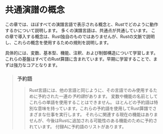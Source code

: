 # 共通演譜の概念

この章では、ほぼすべての演譜言語で表示される概念と、Rustでどのように動作するかについて説明します。
多くの演譜言語は、共通点が共通しています。
この章で導入する概念は、Rust独自のものではありませんが、Rustの文脈で説明し、これらの概念を使用するための規則を説明します。

具体的には、変数、基本型、機能、注釈、および制御構造について学習します。
これらの基盤はすべてのRust算譜に含まれています。早期に学習することで、まずは強力なコアとなります。

> ### 予約語
> 
> > Rust言語には、他の言語と同じように、その言語でのみ使用するために予約された一連の*予約語*があります。
> > 変数や機能の名前としてこれらの単語を使用することはできません。
> > ほとんどの予約語は特別な意味を持っています。これらの予約語を使用してRust算譜でさまざまな仕事を実行します。
> > それらに関連する現在の機能はありませんが、今後はRustに追加される可能性のある機能のために予約されています。
> > 付録Aに予約語のリストがあります。
